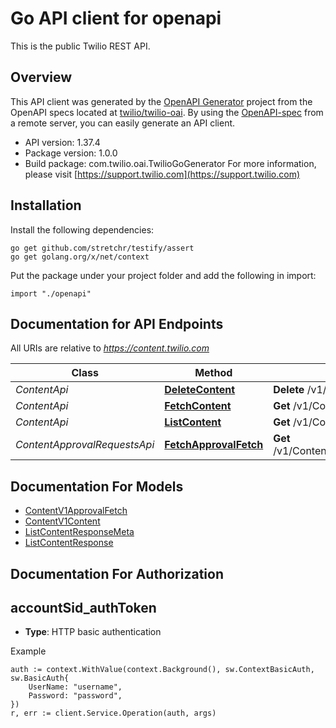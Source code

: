 # Go API client for openapi

This is the public Twilio REST API.

## Overview
This API client was generated by the [OpenAPI Generator](https://openapi-generator.tech) project from the OpenAPI specs located at [twilio/twilio-oai](https://github.com/twilio/twilio-oai/tree/main/spec).  By using the [OpenAPI-spec](https://www.openapis.org/) from a remote server, you can easily generate an API client.

- API version: 1.37.4
- Package version: 1.0.0
- Build package: com.twilio.oai.TwilioGoGenerator
For more information, please visit [https://support.twilio.com](https://support.twilio.com)

## Installation

Install the following dependencies:

```shell
go get github.com/stretchr/testify/assert
go get golang.org/x/net/context
```

Put the package under your project folder and add the following in import:

```golang
import "./openapi"
```

## Documentation for API Endpoints

All URIs are relative to *https://content.twilio.com*

Class | Method | HTTP request | Description
------------ | ------------- | ------------- | -------------
*ContentApi* | [**DeleteContent**](docs/ContentApi.md#deletecontent) | **Delete** /v1/Content/{Sid} | 
*ContentApi* | [**FetchContent**](docs/ContentApi.md#fetchcontent) | **Get** /v1/Content/{Sid} | 
*ContentApi* | [**ListContent**](docs/ContentApi.md#listcontent) | **Get** /v1/Content | 
*ContentApprovalRequestsApi* | [**FetchApprovalFetch**](docs/ContentApprovalRequestsApi.md#fetchapprovalfetch) | **Get** /v1/Content/{Sid}/ApprovalRequests | 


## Documentation For Models

 - [ContentV1ApprovalFetch](docs/ContentV1ApprovalFetch.md)
 - [ContentV1Content](docs/ContentV1Content.md)
 - [ListContentResponseMeta](docs/ListContentResponseMeta.md)
 - [ListContentResponse](docs/ListContentResponse.md)


## Documentation For Authorization



## accountSid_authToken

- **Type**: HTTP basic authentication

Example

```golang
auth := context.WithValue(context.Background(), sw.ContextBasicAuth, sw.BasicAuth{
    UserName: "username",
    Password: "password",
})
r, err := client.Service.Operation(auth, args)
```

